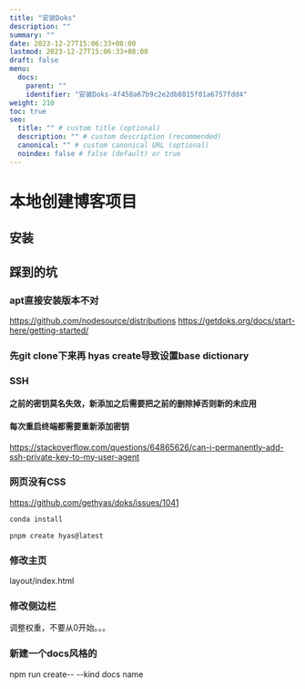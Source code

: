```yaml
---
title: "安装Doks"
description: ""
summary: ""
date: 2023-12-27T15:06:33+08:00
lastmod: 2023-12-27T15:06:33+08:00
draft: false
menu:
  docs:
    parent: ""
    identifier: "安装Doks-4f458a67b9c2e2db8815f01a6757fdd4"
weight: 210
toc: true
seo:
  title: "" # custom title (optional)
  description: "" # custom description (recommended)
  canonical: "" # custom canonical URL (optional)
  noindex: false # false (default) or true
---
```

# 本地创建博客项目
## 安装
## 踩到的坑
### apt直接安装版本不对
https://github.com/nodesource/distributions
https://getdoks.org/docs/start-here/getting-started/
### 先git clone下来再 hyas create导致设置base dictionary
### SSH
#### 之前的密钥莫名失效，新添加之后需要把之前的删除掉否则新的未应用
#### 每次重启终端都需要重新添加密钥
https://stackoverflow.com/questions/64865626/can-i-permanently-add-ssh-private-key-to-my-user-agent
### 网页没有CSS

https://github.com/gethyas/doks/issues/1041

```bash
conda install 
```

```bash{title="Installing dependencies…"}
pnpm create hyas@latest
```

### 修改主页
layout/index.html

### 修改侧边栏
调整权重，不要从0开始。。。

### 新建一个docs风格的
npm run create-- --kind docs name
